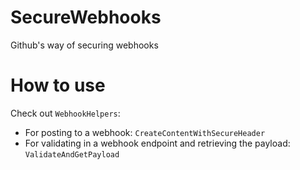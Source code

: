 # SecureWebhooks
Github's way of securing webhooks

# How to use

Check out `WebhookHelpers`: 
- For posting to a webhook: `CreateContentWithSecureHeader` 
- For validating in a webhook endpoint and retrieving the payload: `ValidateAndGetPayload`